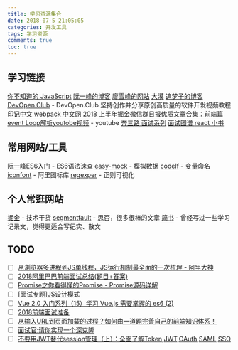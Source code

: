 ```yaml
---
title: 学习资源集合
date: 2018-07-5 21:05:05
categories: 开发工具
tags: 学习资源
comments: true
toc: true
---
```


学习链接
---
[你不知道的 JavaScript](https://yuque.com/uv-w/you-dont-know-js)
[阮一峰的博客](http://www.ruanyifeng.com/blog/javascript/)
[廖雪峰的网站](https://www.liaoxuefeng.com/)
[大漠](https://www.w3cplus.com/) 
[追梦子的博客](http://www.cnblogs.com/pssp/)
[DevOpen.Club](https://devopen.club/) - DevOpen.Club 坚持创作并分享原创高质量的软件开发视频教程
[印记中文](https://docschina.org/)
[webpack 中文网](http://webpack.wuhaolin.cn/ "webpack") 
[2018 上半年掘金微信群日报优质文章合集：前端篇](https://juejin.im/post/5b3adfe2e51d4555b17e85df)
[event Loop解析youtobe视频](https://www.youtube.com/watch?v=8aGhZQkoFbQ) - youtube
[奔三路 面试系列](http://www.bslxx.com/a/mianfeivueke/)
[面试图谱 ](https://yuchengkai.cn/docs/zh/)
[react 小书](http://huziketang.mangojuice.top/books/react/)


常用网站/工具
---
[阮一峰ES6入门](http://es6.ruanyifeng.com/) - ES6语法速查
[easy-mock](https://www.easy-mock.com/) - 模拟数据
[codelf](https://unbug.github.io/codelf/) - 变量命名
[iconfont](http://www.iconfont.cn/) - 阿里图标库
[regexper](https://regexper.com/) - 正则可视化

个人常逛网站
---
[掘金](https://juejin.im/) - 技术干货
[segmentfault](https://segmentfault.com/) - 思否，很多很棒的文章
[简书](https://www.jianshu.com/) - 曾经写过一些学习记录文，觉得更适合写纪实、散文

TODO
---
- [ ] [从浏览器多进程到JS单线程，JS运行机制最全面的一次梳理 - 阿里大神](https://juejin.im/post/5a6547d0f265da3e283a1df7?utm_medium=fe&utm_source=weixinqun)
- [ ] [2018阿里巴巴前端面试总结(题目+答案)](https://blog.ihoey.com/posts/Interview/2018-02-28-alibaba-interview.html)
- [ ] [Promise之你看得懂的Promise - Promise源码详解](https://juejin.im/post/5b32f552f265da59991155f0?utm_source=gold_browser_extension)
- [ ] [[面试专题]JS设计模式](https://segmentfault.com/a/1190000010914032)
- [ ] [Vue 2.0 入门系列（15）学习 Vue.js 需要掌握的 es6 (2)](https://segmentfault.com/a/1190000009649978#articleHeader0)
- [ ] [2018前端面试准备](https://segmentfault.com/a/1190000012428851)
- [ ] [从输入URL到页面加载的过程？如何由一道题完善自己的前端知识体系！](https://juejin.im/post/5aa5cb846fb9a028e25d2fb1)
- [ ] [面试官:请你实现一个深克隆](https://juejin.im/post/5abb55ee6fb9a028e33b7e0a)
- [ ] [不要用JWT替代session管理（上）：全面了解Token,JWT,OAuth,SAML,SSO](https://juejin.im/post/5b3b870a5188251ac85826b8)